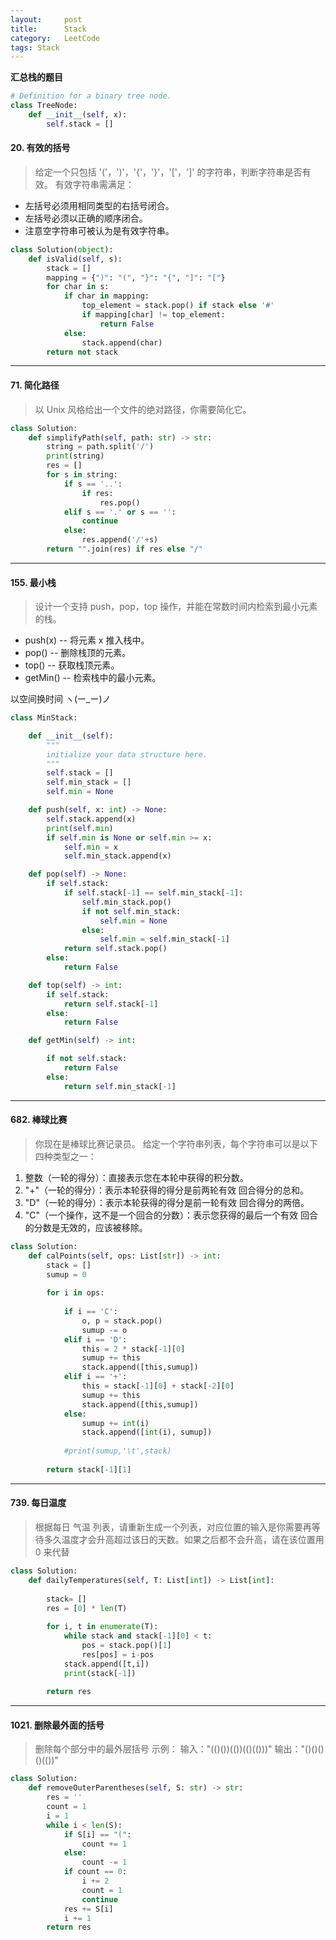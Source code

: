 ```yaml
---
layout:     post
title:      Stack
category:   LeetCode
tags: Stack
---
```


**汇总栈的题目**

```python
# Definition for a binary tree node.
class TreeNode:
    def __init__(self, x):
        self.stack = []
```

<!--more-->

#### 20. 有效的括号

> 给定一个只包括 '('，')'，'{'，'}'，'['，']' 的字符串，判断字符串是否有效。
有效字符串需满足：
- 左括号必须用相同类型的右括号闭合。
- 左括号必须以正确的顺序闭合。
- 注意空字符串可被认为是有效字符串。

```python
class Solution(object):
    def isValid(self, s):
        stack = []
        mapping = {")": "(", "}": "{", "]": "["}
        for char in s:
            if char in mapping:
                top_element = stack.pop() if stack else '#'
                if mapping[char] != top_element:
                    return False
            else:
                stack.append(char)
        return not stack
```

------

#### 71. 简化路径

> 以 Unix 风格给出一个文件的绝对路径，你需要简化它。

```python
class Solution:
    def simplifyPath(self, path: str) -> str:
        string = path.split('/')
        print(string)
        res = []
        for s in string:
            if s == '..':
                if res:
                    res.pop()
            elif s == '.' or s == '':
                continue
            else:
                res.append('/'+s)
        return "".join(res) if res else "/"
```

------

#### 155. 最小栈

> 设计一个支持 push，pop，top 操作，并能在常数时间内检索到最小元素的栈。
- push(x) -- 将元素 x 推入栈中。
- pop() -- 删除栈顶的元素。
- top() -- 获取栈顶元素。
- getMin() -- 检索栈中的最小元素。

以空间换时间 ヽ(ー_ー)ノ

```python
class MinStack:

    def __init__(self):
        """
        initialize your data structure here.
        """
        self.stack = []
        self.min_stack = []
        self.min = None

    def push(self, x: int) -> None:
        self.stack.append(x)
        print(self.min)
        if self.min is None or self.min >= x:
            self.min = x
            self.min_stack.append(x)

    def pop(self) -> None:
        if self.stack:
            if self.stack[-1] == self.min_stack[-1]:
                self.min_stack.pop()
                if not self.min_stack:
                    self.min = None
                else:
                    self.min = self.min_stack[-1]
            return self.stack.pop()
        else:
            return False

    def top(self) -> int:
        if self.stack:
            return self.stack[-1]
        else:
            return False

    def getMin(self) -> int:

        if not self.stack:
            return False
        else:
            return self.min_stack[-1]
```

---

#### 682. 棒球比赛

> 你现在是棒球比赛记录员。
给定一个字符串列表，每个字符串可以是以下四种类型之一：
1. 整数（一轮的得分）：直接表示您在本轮中获得的积分数。
2. "+"（一轮的得分）：表示本轮获得的得分是前两轮有效 回合得分的总和。
3. "D"（一轮的得分）：表示本轮获得的得分是前一轮有效 回合得分的两倍。
4. "C"（一个操作，这不是一个回合的分数）：表示您获得的最后一个有效 回合的分数是无效的，应该被移除。

```python
class Solution:
    def calPoints(self, ops: List[str]) -> int:
        stack = []
        sumup = 0
        
        for i in ops:
            
            if i == 'C':
                o, p = stack.pop()
                sumup -= o
            elif i == 'D':
                this = 2 * stack[-1][0]
                sumup += this
                stack.append([this,sumup])
            elif i == '+':
                this = stack[-1][0] + stack[-2][0]
                sumup += this
                stack.append([this,sumup])
            else:
                sumup += int(i)
                stack.append([int(i), sumup])
                
            #print(sumup,'\t',stack)
        
        return stack[-1][1]
```

---

#### 739. 每日温度

> 根据每日 气温 列表，请重新生成一个列表，对应位置的输入是你需要再等待多久温度才会升高超过该日的天数。如果之后都不会升高，请在该位置用 0 来代替

```python
class Solution:
    def dailyTemperatures(self, T: List[int]) -> List[int]:
        
        stack= []
        res = [0] * len(T)
        
        for i, t in enumerate(T):
            while stack and stack[-1][0] < t:
                pos = stack.pop()[1]
                res[pos] = i-pos
            stack.append([t,i])
            print(stack[-1])
        
        return res
```

---

#### 1021. 删除最外面的括号

> 删除每个部分中的最外层括号
示例：
输入："(()())(())(()(()))"
输出："()()()()(())"

```python
class Solution:
    def removeOuterParentheses(self, S: str) -> str:
        res = ''
        count = 1
        i = 1
        while i < len(S):
            if S[i] == "(":
                count += 1   
            else:
                count -= 1
            if count == 0:
                i += 2
                count = 1
                continue
            res += S[i]
            i += 1
        return res
```